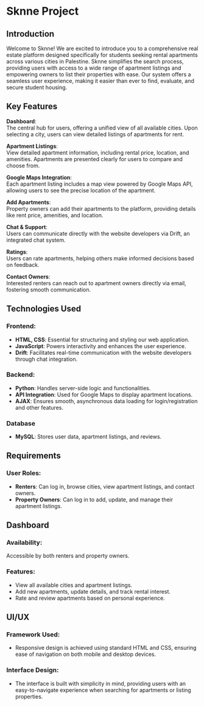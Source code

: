 # Sknne Project 

## Introduction  
Welcome to Sknne! We are excited to introduce you to a comprehensive real estate platform designed specifically for students seeking rental apartments across various cities in Palestine. Sknne simplifies the search process, providing users with access to a wide range of apartment listings and empowering owners to list their properties with ease. Our system offers a seamless user experience, making it easier than ever to find, evaluate, and secure student housing.

## Key Features  
**Dashboard**:  
The central hub for users, offering a unified view of all available cities. Upon selecting a city, users can view detailed listings of apartments for rent.

**Apartment Listings**:  
View detailed apartment information, including rental price, location, and amenities. Apartments are presented clearly for users to compare and choose from.

**Google Maps Integration**:  
Each apartment listing includes a map view powered by Google Maps API, allowing users to see the precise location of the apartment.

**Add Apartments**:  
Property owners can add their apartments to the platform, providing details like rent price, amenities, and location.

**Chat & Support**:  
Users can communicate directly with the website developers via Drift, an integrated chat system.

**Ratings**:  
Users can rate apartments, helping others make informed decisions based on feedback.

**Contact Owners**:  
Interested renters can reach out to apartment owners directly via email, fostering smooth communication.

## Technologies Used  
### Frontend:  
- **HTML, CSS**: Essential for structuring and styling our web application.  
- **JavaScript**: Powers interactivity and enhances the user experience.  
- **Drift**: Facilitates real-time communication with the website developers through chat integration.

### Backend:  
- **Python**: Handles server-side logic and functionalities.  
- **API Integration**: Used for Google Maps to display apartment locations.  
- **AJAX**: Ensures smooth, asynchronous data loading for login/registration and other features.

### Database  
- **MySQL**: Stores user data, apartment listings, and reviews.

## Requirements  
### User Roles:  
- **Renters**: Can log in, browse cities, view apartment listings, and contact owners.  
- **Property Owners**: Can log in to add, update, and manage their apartment listings.

## Dashboard  
### Availability:  
Accessible by both renters and property owners.

### Features:  
- View all available cities and apartment listings.  
- Add new apartments, update details, and track rental interest.  
- Rate and review apartments based on personal experience.

## UI/UX  
### Framework Used:  
- Responsive design is achieved using standard HTML and CSS, ensuring ease of navigation on both mobile and desktop devices.

### Interface Design:  
- The interface is built with simplicity in mind, providing users with an easy-to-navigate experience when searching for apartments or listing properties.










